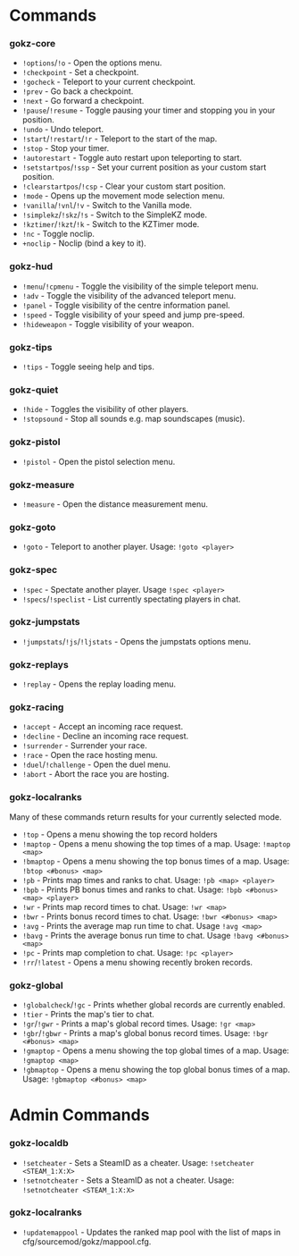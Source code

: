 # Commands

### gokz-core

 * `!options`/`!o` - Open the options menu.
 * `!checkpoint` - Set a checkpoint.
 * `!gocheck` - Teleport to your current checkpoint.
 * `!prev` - Go back a checkpoint.
 * `!next` - Go forward a checkpoint.
 * `!pause`/`!resume` - Toggle pausing your timer and stopping you in your position.
 * `!undo` - Undo teleport.
 * `!start`/`!restart`/`!r` - Teleport to the start of the map.
 * `!stop` - Stop your timer.
 * `!autorestart` - Toggle auto restart upon teleporting to start.
 * `!setstartpos`/`!ssp` - Set your current position as your custom start position.
 * `!clearstartpos`/`!csp` - Clear your custom start position.
 * `!mode` - Opens up the movement mode selection menu.
 * `!vanilla`/`!vnl`/`!v` - Switch to the Vanilla mode.
 * `!simplekz`/`!skz`/`!s` - Switch to the SimpleKZ mode.
 * `!kztimer`/`!kzt`/`!k` - Switch to the KZTimer mode.
 * `!nc` - Toggle noclip.
 * `+noclip` - Noclip (bind a key to it).

### gokz-hud

 * `!menu`/`!cpmenu` - Toggle the visibility of the simple teleport menu.
 * `!adv` - Toggle the visibility of the advanced teleport menu.
 * `!panel` - Toggle visibility of the centre information panel.
 * `!speed` - Toggle visibility of your speed and jump pre-speed.
 * `!hideweapon` - Toggle visibility of your weapon.

### gokz-tips

 * `!tips` - Toggle seeing help and tips.

### gokz-quiet

 * `!hide` - Toggles the visibility of other players.
 * `!stopsound` - Stop all sounds e.g. map soundscapes (music).

### gokz-pistol

 * `!pistol` - Open the pistol selection menu.

### gokz-measure

 * `!measure` - Open the distance measurement menu.

### gokz-goto

 * `!goto` - Teleport to another player. Usage: `!goto <player>`

### gokz-spec

 * `!spec` - Spectate another player. Usage `!spec <player>`
 * `!specs`/`!speclist` - List currently spectating players in chat.

### gokz-jumpstats

 * `!jumpstats`/`!js`/`!ljstats` - Opens the jumpstats options menu.

### gokz-replays

 * `!replay` - Opens the replay loading menu.

### gokz-racing

 * `!accept` - Accept an incoming race request.
 * `!decline` - Decline an incoming race request.
 * `!surrender` - Surrender your race.
 * `!race` - Open the race hosting menu.
 * `!duel`/`!challenge` - Open the duel menu.
 * `!abort` - Abort the race you are hosting.

### gokz-localranks

Many of these commands return results for your currently selected mode.

 * `!top` - Opens a menu showing the top record holders
 * `!maptop` - Opens a menu showing the top times of a map. Usage: `!maptop <map>`
 * `!bmaptop` - Opens a menu showing the top bonus times of a map. Usage: `!btop <#bonus> <map>`
 * `!pb` - Prints map times and ranks to chat. Usage: `!pb <map> <player>`
 * `!bpb` - Prints PB bonus times and ranks to chat. Usage: `!bpb <#bonus> <map> <player>`
 * `!wr` - Prints map record times to chat. Usage: `!wr <map>`
 * `!bwr` - Prints bonus record times to chat. Usage: `!bwr <#bonus> <map>`
 * `!avg` - Prints the average map run time to chat. Usage `!avg <map>`
 * `!bavg` - Prints the average bonus run time to chat. Usage `!bavg <#bonus> <map>`
 * `!pc` - Prints map completion to chat. Usage: `!pc <player>`
 * `!rr`/`!latest` - Opens a menu showing recently broken records.

### gokz-global

 * `!globalcheck`/`!gc` - Prints whether global records are currently enabled.
 * `!tier` - Prints the map's tier to chat.
 * `!gr`/`!gwr` - Prints a map's global record times. Usage: `!gr <map>`
 * `!gbr`/`!gbwr` - Prints a map's global bonus record times. Usage: `!bgr <#bonus> <map>`
 * `!gmaptop` - Opens a menu showing the top global times of a map. Usage: `!gmaptop <map>`
 * `!gbmaptop` - Opens a menu showing the top global bonus times of a map. Usage: `!gbmaptop <#bonus> <map>`

# Admin Commands

### gokz-localdb

 * `!setcheater` - Sets a SteamID as a cheater. Usage: `!setcheater <STEAM_1:X:X>`
 * `!setnotcheater` - Sets a SteamID as not a cheater. Usage: `!setnotcheater <STEAM_1:X:X>`

### gokz-localranks

 * `!updatemappool` - Updates the ranked map pool with the list of maps in cfg/sourcemod/gokz/mappool.cfg.